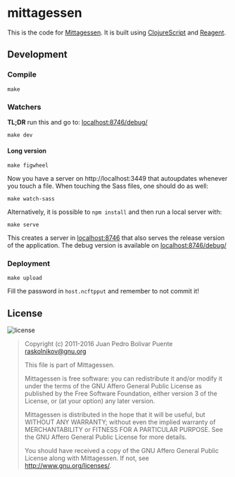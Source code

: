 mittagessen
===========

This is the code for [Mittagessen](http://sinusoid.es/mittagessen).
It is built using [ClojureScript](http://clojurescript.net/) and
[Reagent](http://clojurescript.net/).

Development
-----------

### Compile

```
make
```

### Watchers

**TL;DR** run this and go to:
[localhost:8746/debug/](http://localhost:8746/debug/)

```
make dev
```

#### Long version

```
make figwheel
```

Now you have a server on http://localhost:3449 that autoupdates
whenever you touch a file.  When touching the Sass files, one should
do as well:

```
make watch-sass
```

Alternatively, it is possible to `npm install` and then run a local
server with:

```
make serve
```

This creates a server in [localhost:8746](http://localhost:8746) that
also serves the release version of the application.  The debug version
is available on [localhost:8746/debug/](http://localhost:8746/debug/)

### Deployment

```
make upload
```

Fill the password in `host.ncftpput` and remember to not commit it!

License
-------

![license](http://www.gnu.org/graphics/agplv3-155x51.png)

> Copyright (c) 2011-2016 Juan Pedro Bolivar Puente <raskolnikov@gnu.org>
>
> This file is part of Mittagessen.
>
> Mittagessen is free software: you can redistribute it and/or modify
> it under the terms of the GNU Affero General Public License as
> published by the Free Software Foundation, either version 3 of the
> License, or (at your option) any later version.
>
> Mittagessen is distributed in the hope that it will be useful, but
> WITHOUT ANY WARRANTY; without even the implied warranty of
> MERCHANTABILITY or FITNESS FOR A PARTICULAR PURPOSE.  See the GNU
> Affero General Public License for more details.
>
> You should have received a copy of the GNU Affero General Public
> License along with Mittagessen.  If not, see
> <http://www.gnu.org/licenses/>.

